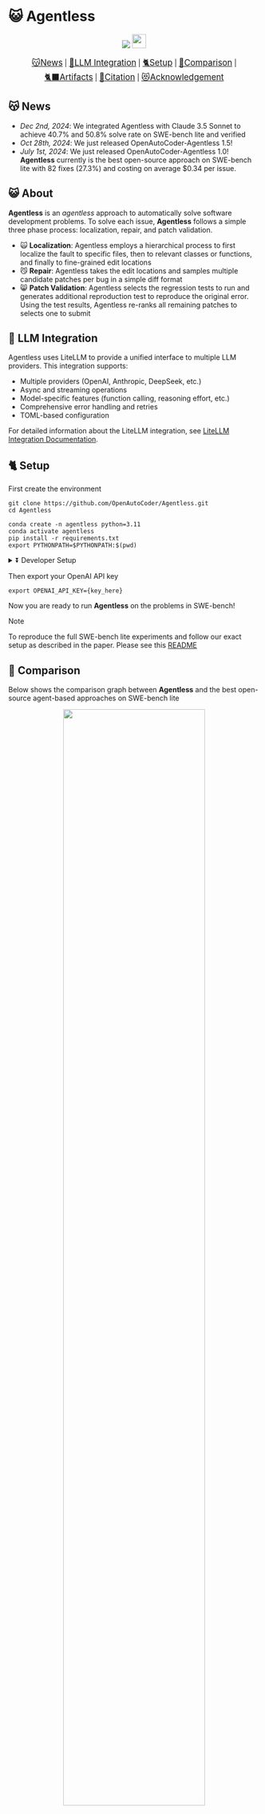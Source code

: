 # 😺 Agentless

<p align="center">
    <a href="https://arxiv.org/abs/2407.01489"><img src="https://img.shields.io/badge/📃-Arxiv-b31b1b?style=for-the-badge"></a>
    <a href="https://github.com/OpenAutoCoder/Agentless/blob/master/LICENSE"><img src="https://forthebadge.com/images/badges/license-mit.svg" style="height: 28px"></a>
</p>

<p align="center">
    <big><a href="#-news">😽News</a></big> |
    <big><a href="#-llm-integration">🤖LLM Integration</a></big> |
    <big><a href="#-setup">🐈Setup</a></big> |
    <big><a href="#-comparison">🧶Comparison</a></big> | 
    <big><a href="#-artifacts">🐈‍⬛Artifacts</a></big> |
    <big><a href="#-citation">📝Citation</a></big> |
    <big><a href="#-acknowledgement">😻Acknowledgement</a></big>
</p>

## 😽 News 

- *Dec 2nd, 2024*: We integrated Agentless with Claude 3.5 Sonnet to achieve 40.7% and 50.8% solve rate on SWE-bench lite and verified 
- *Oct 28th, 2024*: We just released OpenAutoCoder-Agentless 1.5! 
- *July 1st, 2024*: We just released OpenAutoCoder-Agentless 1.0! **Agentless** currently is the best open-source approach on SWE-bench lite with 82 fixes (27.3%) and costing on average $0.34 per issue.

## 😺 About 

**Agentless** is an *agentless* approach to automatically solve software development problems. To solve each issue, **Agentless** follows a simple three phase process: localization, repair, and patch validation.
- 🙀 **Localization**: Agentless employs a hierarchical process to first localize the fault to specific files, then to relevant classes or functions, and finally to fine-grained edit locations
- 😼 **Repair**: Agentless takes the edit locations and samples multiple candidate patches per bug in a simple diff format
- 😸 **Patch Validation**: Agentless selects the regression tests to run and generates additional reproduction test to reproduce the original error. Using the test results, Agentless re-ranks all remaining patches to selects one to submit

## 🤖 LLM Integration

Agentless uses LiteLLM to provide a unified interface to multiple LLM providers. This integration supports:

- Multiple providers (OpenAI, Anthropic, DeepSeek, etc.)
- Async and streaming operations
- Model-specific features (function calling, reasoning effort, etc.)
- Comprehensive error handling and retries
- TOML-based configuration

For detailed information about the LiteLLM integration, see [LiteLLM Integration Documentation](docs/litellm_integration.md).

## 🐈 Setup

First create the environment 

```shell
git clone https://github.com/OpenAutoCoder/Agentless.git
cd Agentless

conda create -n agentless python=3.11 
conda activate agentless
pip install -r requirements.txt
export PYTHONPATH=$PYTHONPATH:$(pwd)
```

<details><summary>⏬ Developer Setup</summary>
<div>

```shell
# for contribution, please install the pre-commit hook.
pre-commit install  # this allows a more standardized code style
```

</div>
</details>

Then export your OpenAI API key 
```shell
export OPENAI_API_KEY={key_here}
```

Now you are ready to run **Agentless** on the problems in SWE-bench! 

> [!NOTE]
> 
> To reproduce the full SWE-bench lite experiments and follow our exact setup as described in the paper. Please see this [README](https://github.com/OpenAutoCoder/Agentless/blob/main/README_swebench.md)

## 🧶 Comparison

Below shows the comparison graph between **Agentless** and the best open-source agent-based approaches on SWE-bench lite

<p align="center">
<img src="./resources/comparison_graph.png" style="width:75%; margin-left: auto; margin-right: auto;">
</p>

## 🐈‍⬛ Artifacts

You can download the complete artifacts of **Agentless** in our [v1.5.0 release](https://github.com/OpenAutoCoder/Agentless/releases/tag/v1.5.0):
- 🐈‍⬛ agentless_swebench_lite: complete Agentless run on SWE-bench Lite
- 🐈‍⬛ agentless_swebench_verified: complete Agentless run on SWE-bench Verified
- 🐈‍⬛ swebench_repo_structure: preprocessed structure information for each SWE-Bench problem

You can also checkout `classification/` folder to obtain our manual classifications of SWE-bench-lite as well as our filtered SWE-bench-lite-*S* problems.

## 📝 Citation

```bibtex
@article{agentless,
  author    = {Xia, Chunqiu Steven and Deng, Yinlin and Dunn, Soren and Zhang, Lingming},
  title     = {Agentless: Demystifying LLM-based Software Engineering Agents},
  year      = {2024},
  journal   = {arXiv preprint},
}
```

> [!NOTE]
> 
> The first two authors contributed equally to this work, with author order determined via [*Nigiri*](https://senseis.xmp.net/?Nigiri)

## 😻 Acknowledgement 

* [SWE-bench](https://www.swebench.com/)
* [Aider](https://github.com/paul-gauthier/aider)
* [SWE-bench-docker](https://github.com/aorwall/SWE-bench-docker)
